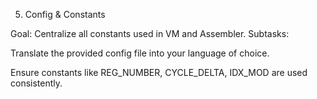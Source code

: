 5. Config & Constants

Goal: Centralize all constants used in VM and Assembler.
Subtasks:

Translate the provided config file into your language of choice.

Ensure constants like REG_NUMBER, CYCLE_DELTA, IDX_MOD are used consistently.
